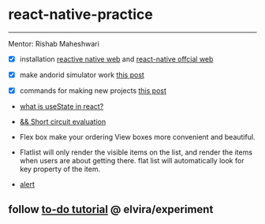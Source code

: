 # react-native-practice

---

Mentor: Rishab Maheshwari

- [x] installation [reactive native web](https://necolas.github.io/react-native-web/docs/installation/) and [react-native offcial web](https://reactnative.dev/docs/environment-setup)

- [x] make andorid simulator work [this post](https://stackoverflow.com/questions/55677874/failed-to-launch-emulator-error-emulator-didnt-connect-within-60-seconds)

- [x] commands for making new projects [this post](https://stackoverflow.com/questions/72768245/typeerror-cli-init-is-not-a-function-for-react-native)

- [what is useState in react?](https://www.w3schools.com/react/react_usestate.asp#:~:text=The%20React%20useState%20Hook%20allows,be%20tracking%20in%20an%20application)

- [&& Short circuit evaluation](https://stackoverflow.com/questions/40682064/what-does-operator-indicate-with-this-props-children-react-cloneelemen)

- Flex box make your ordering View boxes more convenient and beautiful.

- Flatlist will only render the visible items on the list, and render the items when users are about getting there. flat list will automatically look for key property of the item.

- [alert](https://reactnative.dev/docs/alert)

## follow [to-do tutorial](https://www.youtube.com/watch?v=VozPNrt-LfE) @ elvira/experiment
